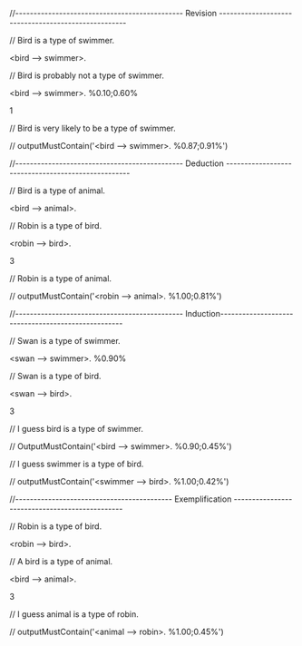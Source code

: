 //---------------------------------------------- Revision ----------------------------------------------------

// Bird is a type of swimmer.

<bird --> swimmer>.

// Bird is probably not a type of swimmer.

<bird --> swimmer>. %0.10;0.60%

1

// Bird is very likely to be a type of swimmer.

// outputMustContain('<bird --> swimmer>. %0.87;0.91%')

//---------------------------------------------- Deduction ---------------------------------------------------

// Bird is a type of animal.

<bird --> animal>.

// Robin is a type of bird.

<robin --> bird>.

3

// Robin is a type of animal.

// outputMustContain('<robin --> animal>. %1.00;0.81%')

//---------------------------------------------- Induction---------------------------------------------------

// Swan is a type of swimmer. 

<swan --> swimmer>. %0.90%

// Swan is a type of bird. 

<swan --> bird>. 

3

// I guess bird is a type of swimmer.

// OutputMustContain('<bird --> swimmer>. %0.90;0.45%')

// I guess swimmer is a type of bird.

// outputMustContain('<swimmer --> bird>. %1.00;0.42%')

//------------------------------------------- Exemplification -----------------------------------------------

// Robin is a type of bird.

<robin --> bird>.

// A bird is a type of animal.

<bird --> animal>.

3

// I guess animal is a type of robin. 

// outputMustContain('<animal --> robin>. %1.00;0.45%')

